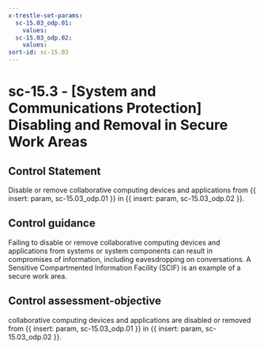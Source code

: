 ```yaml
---
x-trestle-set-params:
  sc-15.03_odp.01:
    values:
  sc-15.03_odp.02:
    values:
sort-id: sc-15.03
---
```


# sc-15.3 - \[System and Communications Protection\] Disabling and Removal in Secure Work Areas

## Control Statement

Disable or remove collaborative computing devices and applications from {{ insert: param, sc-15.03_odp.01 }} in {{ insert: param, sc-15.03_odp.02 }}.

## Control guidance

Failing to disable or remove collaborative computing devices and applications from systems or system components can result in compromises of information, including eavesdropping on conversations. A Sensitive Compartmented Information Facility (SCIF) is an example of a secure work area.

## Control assessment-objective

collaborative computing devices and applications are disabled or removed from {{ insert: param, sc-15.03_odp.01 }} in {{ insert: param, sc-15.03_odp.02 }}.
